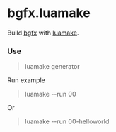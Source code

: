 # bgfx.luamake

Build [bgfx](https://github.com/bkaradzic/bgfx) with [luamake](https://github.com/actboy168/luamake).

### Use

> luamake generator

Run example
> luamake --run 00

Or
> luamake --run 00-helloworld
